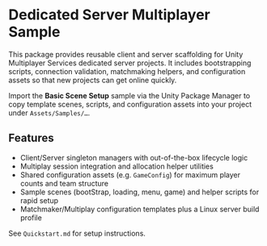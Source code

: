 # Dedicated Server Multiplayer Sample

This package provides reusable client and server scaffolding for Unity Multiplayer Services dedicated server projects. It includes bootstrapping scripts, connection validation, matchmaking helpers, and configuration assets so that new projects can get online quickly.

Import the **Basic Scene Setup** sample via the Unity Package Manager to copy template scenes, scripts, and configuration assets into your project under `Assets/Samples/…`.

## Features
- Client/Server singleton managers with out-of-the-box lifecycle logic
- Multiplay session integration and allocation helper utilities
- Shared configuration assets (e.g. `GameConfig`) for maximum player counts and team structure
- Sample scenes (bootStrap, loading, menu, game) and helper scripts for rapid setup
- Matchmaker/Multiplay configuration templates plus a Linux server build profile

See `Quickstart.md` for setup instructions.
